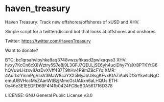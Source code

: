# haven_treasury
Haven Treasury: Track new offshores/offshores of xUSD and XHV. 

Simple script for a twitter/discord bot that looks at offshores and onshores.

Twitter: https://twitter.com/HavenTreasury

Want to donate? 

BTC: bc1qrsahvlpyhke8aq3748vwzuftkasd2pwlxaqva3
XHV: hvxy7KcCn6cX8Wztry5S7e8j9L3GFJ7QEULjSE6yh4uciDhy7YsXr8PTKYtG6hQVuwLHzxv8AzDvXVff487T9hHv4P9mZ9cFYq
XMR: 4AurbzYmmPgVssV3MJW8caYX25MyJbU8sgKFvxKtAZiAaNDfSrYkwtcNgCemuUBVHccMsZAanWtBzjMmcGsUAkxn6aLHQUs
ETH: 0x46e3E1EEDFD69F4f41b0424FCBeB0A561716D378

LICENSE: GNU General Public License v3.0

